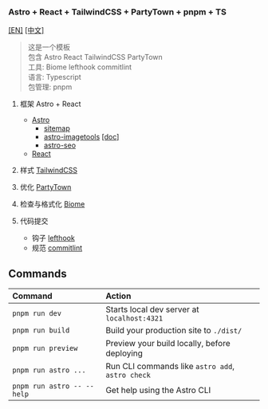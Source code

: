 ### Astro + React + TailwindCSS + PartyTown + pnpm + TS

[[EN]](https://github.com/Yuhanawa/astro-react-template/blob/master/README.md) [[中文]](https://github.com/Yuhanawa/astro-react-template/blob/master/README_zh.md)

> 这是一个模板  
> 包含 Astro React TailwindCSS PartyTown  
> 工具: Biome lefthook commitlint  
> 语言: Typescript  
> 包管理: pnpm

1. 框架 Astro + React

   - [Astro]
     - [sitemap]
     - [astro-imagetools] [[doc]](https://astro-imagetools-docs.vercel.app/)
     - [astro-seo]
   - [React]

2. 样式 [TailwindCSS]
3. 优化 [PartyTown]
4. 检查与格式化 [Biome]
5. 代码提交
   - 钩子 [lefthook]
   - 规范 [commitlint]

## Commands

| Command                    | Action                                           |
| :------------------------- | :----------------------------------------------- |
| `pnpm run dev`             | Starts local dev server at `localhost:4321`      |
| `pnpm run build`           | Build your production site to `./dist/`          |
| `pnpm run preview`         | Preview your build locally, before deploying     |
| `pnpm run astro ...`       | Run CLI commands like `astro add`, `astro check` |
| `pnpm run astro -- --help` | Get help using the Astro CLI                     |

[Astro]: https://astro.build/
[sitemap]: https://docs.astro.build/en/guides/integrations-guide/sitemap/
[astro-imagetools]: https://github.com/RafidMuhymin/astro-imagetools
[astro-seo]: https://github.com/jonasmerlin/astro-seo
[React]: https://reactjs.org/
[TailwindCSS]: https://tailwindcss.com/
[PartyTown]: https://partytown.builder.io/
[Biome]: https://biomejs.dev/
[lefthook]: https://github.com/evilmartians/lefthook
[commitlint]: https://commitlint.js.org/#/
